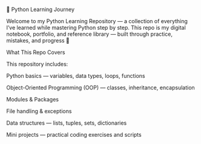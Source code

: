 🐍 Python Learning Journey

Welcome to my Python Learning Repository — a collection of everything I’ve learned while mastering Python step by step.
This repo is my digital notebook, portfolio, and reference library — built through practice, mistakes, and progress 🚀

What This Repo Covers

This repository includes:

Python basics — variables, data types, loops, functions

Object-Oriented Programming (OOP) — classes, inheritance, encapsulation

Modules & Packages

File handling & exceptions

Data structures — lists, tuples, sets, dictionaries

Mini projects — practical coding exercises and scripts
